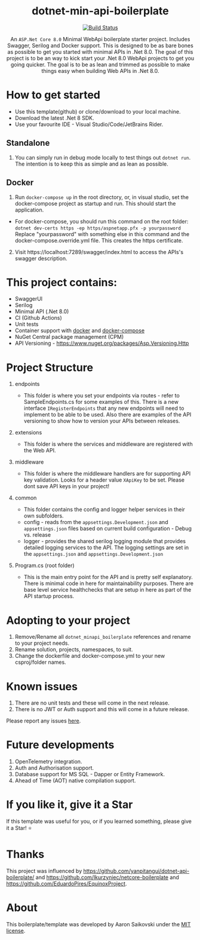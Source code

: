 <div align="center">

# dotnet-min-api-boilerplate

[![Build Status](https://github.com/AaronSaikovski/dotnet-min-api-boilerplate/workflows/build/badge.svg)](https://github.com/AaronSaikovski/dotnet-min-api-boilerplate/actions)


An `ASP.Net Core 8.0` Minimal WebApi boilerplate starter project. Includes Swagger, Serilog and Docker support. This is designed to be as bare bones as possible to get you started with minimal APIs in .Net 8.0.
The goal of this project is to be an way to kick start your .Net 8.0 WebApi projects to get you going quicker. The goal is to be as lean and trimmed as possible to make things easy when building Web APIs in .Net 8.0.
</div>


# How to get started

- Use this template(github) or clone/download to your local machine.
- Download the latest .Net 8 SDK.
- Use your favourite IDE - Visual Studio/Code/JetBrains Rider.

## Standalone

1. You can simply run in debug mode locally to test things out `dotnet run`.
   The intention is to keep this as simple and as lean as possible.

## Docker

1. Run `docker-compose up` in the root directory, or, in visual studio, set the docker-compose project as startup and run. This should start the application.

- For docker-compose, you should run this command on the root folder: `dotnet dev-certs https -ep https/aspnetapp.pfx -p yourpassword`
     Replace "yourpassword" with something else in this command and the docker-compose.override.yml file.
     This creates the https certificate.

2. Visit https://localhost:7289/swagger/index.html to access the APIs's swagger description.

# This project contains:

- SwaggerUI
- Serilog
- Minimal API (.Net 8.0)
- CI (Github Actions)
- Unit tests
- Container support with [docker](Dockerfile) and [docker-compose](docker-compose.yml)
- NuGet Central package management (CPM)
- API Versioning - https://www.nuget.org/packages/Asp.Versioning.Http

# Project Structure

1. endpoints

   - This folder is where you set your endpoints via routes - refer to SampleEndpoints.cs for some examples of this. There is a new interface `IRegisterEndpoints` that any new endpoints will need to implement to be able to be used. Also there are examples of the API versioning to show how to version your APIs between releases.

2. extensions

   - This folder is where the services and middleware are registered with the Web API.

3. middleware

   - This folder is where the middleware handlers are for supporting API key validation. Looks for a header value `XApiKey` to be set. Please dont save API keys in your project!

4. common

   - This folder contains the config and logger helper services in their own subfolders.
   - config - reads from the `appsettings.Development.json` and `appsettings.json` files based on current build configuration - Debug vs. release
   - logger - provides the shared serilog logging module that provides detailed logging services to the API. The logging settings are set in the `appsettings.json` and `appsettings.Development.json`

5. Program.cs (root folder) 
   
   - This is the main entry point for the API and is pretty self explanatory. There is minimal code in here for maintainability purposes. There are base level service healthchecks that are setup in here as part of the API startup process.

# Adopting to your project

1. Remove/Rename all `dotnet_minapi_boilerplate` references and rename to your project needs.
2. Rename solution, projects, namespaces, to suit.
3. Change the dockerfile and docker-compose.yml to your new csproj/folder names.

# Known issues

1. There are no unit tests and these will come in the next release.
2. There is no JWT or Auth support and this will come in a future release.
   
  Please report any issues [here](https://github.com/AaronSaikovski/dotnet-min-api-boilerplate/issues).

# Future developments

1. OpenTelemetry integration.
2. Auth and Authorisation support.
3. Database support for MS SQL - Dapper or Entity Framework.
4. Ahead of Time (AOT) native compilation support.

# If you like it, give it a Star

If this template was useful for you, or if you learned something, please give it a Star! :star:

# Thanks

This project was influenced by https://github.com/yanpitangui/dotnet-api-boilerplate/ and https://github.com/lkurzyniec/netcore-boilerplate and https://github.com/EduardoPires/EquinoxProject.

# About

This boilerplate/template was developed by Aaron Saikovski under the [MIT license](LICENSE).
